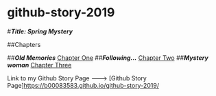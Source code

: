 # github-story-2019

#**_Title: Spring Mystery_**

##Chapters

##**_Old Memories_**
[Chapter One](Chapter01.md)
##**_Following..._**
[Chapter Two](Chapter02.md)
##**_Mystery woman_**
[Chapter Three](Chapter03.md)

Link to my Github Story Page ---> [Github Story Page]https://b00083583.github.io/github-story-2019/
